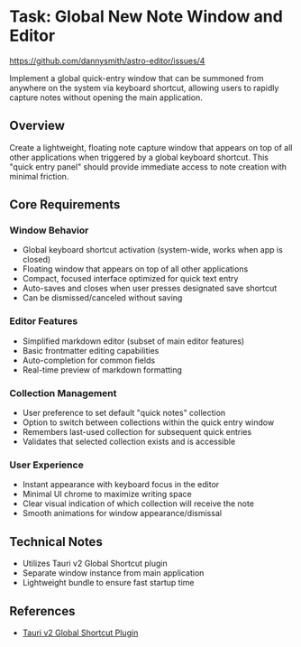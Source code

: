 # Task: Global New Note Window and Editor

https://github.com/dannysmith/astro-editor/issues/4

Implement a global quick-entry window that can be summoned from anywhere on the system via keyboard shortcut, allowing users to rapidly capture notes without opening the main application.

## Overview

Create a lightweight, floating note capture window that appears on top of all other applications when triggered by a global keyboard shortcut. This "quick entry panel" should provide immediate access to note creation with minimal friction.

## Core Requirements

### Window Behavior

- Global keyboard shortcut activation (system-wide, works when app is closed)
- Floating window that appears on top of all other applications
- Compact, focused interface optimized for quick text entry
- Auto-saves and closes when user presses designated save shortcut
- Can be dismissed/canceled without saving

### Editor Features

- Simplified markdown editor (subset of main editor features)
- Basic frontmatter editing capabilities
- Auto-completion for common fields
- Real-time preview of markdown formatting

### Collection Management

- User preference to set default "quick notes" collection
- Option to switch between collections within the quick entry window
- Remembers last-used collection for subsequent quick entries
- Validates that selected collection exists and is accessible

### User Experience

- Instant appearance with keyboard focus in the editor
- Minimal UI chrome to maximize writing space
- Clear visual indication of which collection will receive the note
- Smooth animations for window appearance/dismissal

## Technical Notes

- Utilizes Tauri v2 Global Shortcut plugin
- Separate window instance from main application
- Lightweight bundle to ensure fast startup time

## References

- [Tauri v2 Global Shortcut Plugin](https://v2.tauri.app/plugin/global-shortcut/)
